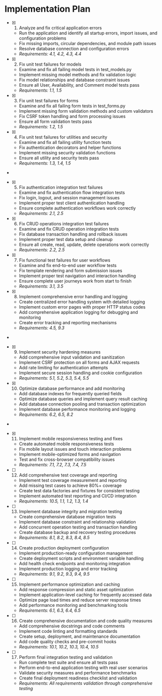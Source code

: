 # Implementation Plan

- [x] 1. Analyze and fix critical application errors

  - Run the application and identify all startup errors, import issues, and configuration problems
  - Fix missing imports, circular dependencies, and module path issues
  - Resolve database connection and configuration errors
  - _Requirements: 4.1, 4.2, 4.3, 4.4_

- [x] 2. Fix unit test failures for models





  - Examine and fix all failing model tests in test_models.py
  - Implement missing model methods and fix validation logic
  - Fix model relationships and database constraint issues
  - Ensure all User, Availability, and Comment model tests pass
  - _Requirements: 1.1, 1.5_

- [x] 3. Fix unit test failures for forms



  - Examine and fix all failing form tests in test_forms.py
  - Implement missing form validation methods and custom validators
  - Fix CSRF token handling and form processing issues
  - Ensure all form validation tests pass
  - _Requirements: 1.2, 1.5_

- [x] 4. Fix unit test failures for utilities and security





  - Examine and fix all failing utility function tests
  - Fix authentication decorators and helper functions
  - Implement missing security validation functions
  - Ensure all utility and security tests pass
  - _Requirements: 1.3, 1.4, 1.5_
-

- [x] 5. Fix authentication integration test failures




  - Examine and fix authentication flow integration tests
  - Fix login, logout, and session management issues
  - Implement proper test client authentication handling
  - Ensure complete authentication workflows work correctly
  - _Requirements: 2.1, 2.5_

- [x] 6. Fix CRUD operations integration test failures





  - Examine and fix CRUD operation integration tests
  - Fix database transaction handling and rollback issues
  - Implement proper test data setup and cleanup
  - Ensure all create, read, update, delete operations work correctly
  - _Requirements: 2.2, 2.5_

- [x] 7. Fix functional test failures for user workflows





  - Examine and fix end-to-end user workflow tests
  - Fix template rendering and form submission issues
  - Implement proper test navigation and interaction handling
  - Ensure complete user journeys work from start to finish
  - _Requirements: 3.1, 3.5_

- [x] 8. Implement comprehensive error handling and logging





  - Create centralized error handling system with detailed logging
  - Implement custom error pages with proper HTTP status codes
  - Add comprehensive application logging for debugging and monitoring
  - Create error tracking and reporting mechanisms
  - _Requirements: 4.5, 9.3_
-

- [x] 9. Implement security hardening measures




  - Add comprehensive input validation and sanitization
  - Implement CSRF protection on all forms and AJAX requests
  - Add rate limiting for authentication attempts
  - Implement secure session handling and cookie configuration
  - _Requirements: 5.1, 5.2, 5.3, 5.4, 5.5_

- [x] 10. Optimize database performance and add monitoring





  - Add database indexes for frequently queried fields
  - Optimize database queries and implement query result caching
  - Add database connection pooling and transaction optimization
  - Implement database performance monitoring and logging
  - _Requirements: 6.2, 6.5, 8.2_
-

- [x] 11. Implement mobile responsiveness testing and fixes




  - Create automated mobile responsiveness tests
  - Fix mobile layout issues and touch interaction problems
  - Implement mobile-optimized forms and navigation
  - Test and fix cross-browser compatibility issues
  - _Requirements: 7.1, 7.2, 7.3, 7.4, 7.5_

- [ ] 12. Add comprehensive test coverage and reporting
  - Implement test coverage measurement and reporting
  - Add missing test cases to achieve 80%+ coverage
  - Create test data factories and fixtures for consistent testing
  - Implement automated test reporting and CI/CD integration
  - _Requirements: 10.5, 1.1, 1.2, 1.3, 1.4_

- [ ] 13. Implement database integrity and migration testing
  - Create comprehensive database migration tests
  - Implement database constraint and relationship validation
  - Add concurrent operation testing and transaction handling
  - Create database backup and recovery testing procedures
  - _Requirements: 8.1, 8.2, 8.3, 8.4, 8.5_

- [ ] 14. Create production deployment configuration
  - Implement production-ready configuration management
  - Create deployment scripts and environment variable handling
  - Add health check endpoints and monitoring integration
  - Implement production logging and error tracking
  - _Requirements: 9.1, 9.2, 9.3, 9.4, 9.5_

- [ ] 15. Implement performance optimization and caching
  - Add response compression and static asset optimization
  - Implement application-level caching for frequently accessed data
  - Optimize page load times and reduce server response times
  - Add performance monitoring and benchmarking tools
  - _Requirements: 6.1, 6.3, 6.4, 6.5_

- [ ] 16. Create comprehensive documentation and code quality measures
  - Add comprehensive docstrings and code comments
  - Implement code linting and formatting standards
  - Create setup, deployment, and maintenance documentation
  - Add code quality checks and pre-commit hooks
  - _Requirements: 10.1, 10.2, 10.3, 10.4, 10.5_

- [ ] 17. Perform final integration testing and validation
  - Run complete test suite and ensure all tests pass
  - Perform end-to-end application testing with real user scenarios
  - Validate security measures and performance benchmarks
  - Create final deployment readiness checklist and validation
  - _Requirements: All requirements validation through comprehensive testing_